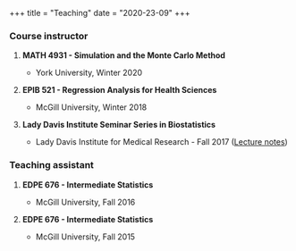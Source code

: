 +++
title = "Teaching"
date = "2020-23-09"
+++

### Course instructor
1. **MATH 4931 - Simulation and the Monte Carlo Method**
   * York University, Winter 2020

2. **EPIB 521 - Regression Analysis for Health Sciences**
   * McGill University, Winter 2018

3. **Lady Davis Institute Seminar Series in Biostatistics**
   * Lady Davis Institute for Medical Research - Fall 2017 ([Lecture notes](https://github.com/kevinmcgregor/LDI-Biostatistics-Seminar))

### Teaching assistant

1. **EDPE 676 - Intermediate Statistics**
   * McGill University, Fall 2016

2. **EDPE 676 - Intermediate Statistics**
   * McGill University, Fall 2015
